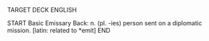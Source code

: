 TARGET DECK
ENGLISH

START
Basic
Emissary
Back: n. (pl. -ies) person sent on a diplomatic mission. [latin: related to *emit]
END
